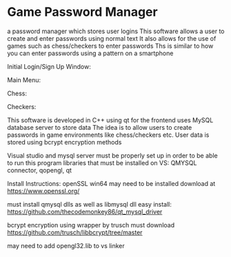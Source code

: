 # Game Password Manager
 a password manager which stores user logins
 This software allows a user to create and enter passwords using normal text
 It also allows for the use of games such as chess/checkers to enter passwords
 Ths is similar to how you can enter passwords using a pattern on a smartphone
 
 Initial Login/Sign Up Window:
 
 
 Main Menu:
 
 
 Chess:
 
 
 Checkers:
 
 
 This software is developed in C++ using qt for the frontend
 uses MySQL database server to store data
 The idea is to allow users to create passwords in game environments like chess/checkers etc.
 User data is stored using bcrypt encryption methods

Visual studio and mysql server must be properly set up in order to be able to run this program
libraries that must be installed on VS: QMYSQL connector, qopengl, qt

Install Instructions:
openSSL win64 may need to be installed 
download at https://www.openssl.org/

must install qmysql dlls as well as libmysql dll
easy install: https://github.com/thecodemonkey86/qt_mysql_driver

bcrypt encryption using wrapper by trusch
must download https://github.com/trusch/libbcrypt/tree/master

may need to add opengl32.lib to vs linker